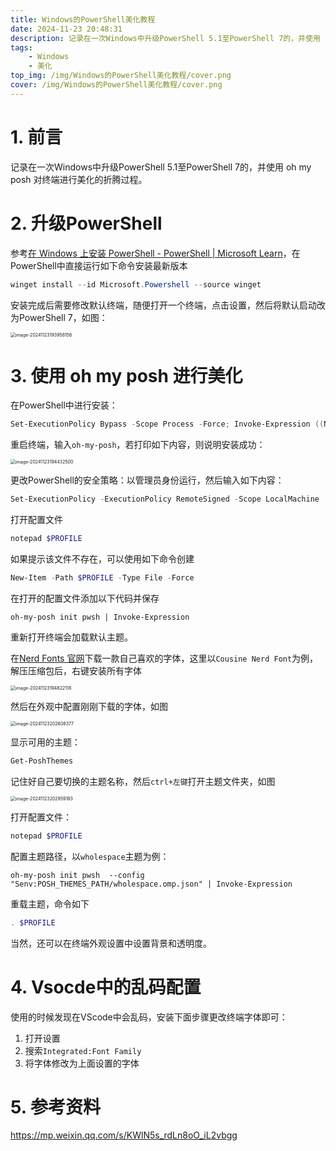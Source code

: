 ```yaml
---
title: Windows的PowerShell美化教程
date: 2024-11-23 20:48:31
description: 记录在一次Windows中升级PowerShell 5.1至PowerShell 7的，并使用 oh my posh 对终端进行美化的折腾过程。
tags: 
    - Windows
    - 美化
top_img: /img/Windows的PowerShell美化教程/cover.png
cover: /img/Windows的PowerShell美化教程/cover.png
---
```


# 1. 前言

记录在一次Windows中升级PowerShell 5.1至PowerShell 7的，并使用 oh my posh 对终端进行美化的折腾过程。

# 2. 升级PowerShell

参考[在 Windows 上安装 PowerShell - PowerShell | Microsoft Learn](https://learn.microsoft.com/zh-cn/powershell/scripting/install/installing-powershell-on-windows?view=powershell-7.4)，在PowerShell中直接运行如下命令安装最新版本

```powershell
winget install --id Microsoft.Powershell --source winget
```

安装完成后需要修改默认终端，随便打开一个终端，点击设置，然后将默认启动改为PowerShell 7，如图：

<img src="/img/Windows的PowerShell美化教程/image-20241123193847041.png" alt="image-20241123193958156" style="zoom:50%;" />

# 3. 使用 oh my posh 进行美化

在PowerShell中进行安装：

```powershell
Set-ExecutionPolicy Bypass -Scope Process -Force; Invoke-Expression ((New-Object System.Net.WebClient).DownloadString('https://ohmyposh.dev/install.ps1'))
```

重启终端，输入`oh-my-posh`，若打印如下内容，则说明安装成功：

<img src="/img/Windows的PowerShell美化教程/image-20241123194432500.png" alt="image-20241123194432500" style="zoom:50%;" />

更改PowerShell的安全策略：以管理员身份运行，然后输入如下内容：

```powershell
Set-ExecutionPolicy -ExecutionPolicy RemoteSigned -Scope LocalMachine
```

打开配置文件

```powershell
notepad $PROFILE
```

如果提示该文件不存在，可以使用如下命令创建

```powershell
New-Item -Path $PROFILE -Type File -Force
```

在打开的配置文件添加以下代码并保存

```
oh-my-posh init pwsh | Invoke-Expression
```

重新打开终端会加载默认主题。

在[Nerd Fonts 官网](https://www.nerdfonts.com/font-downloads)下载一款自己喜欢的字体，这里以`Cousine Nerd Font`为例，解压压缩包后，右键安装所有字体

<img src="/img/Windows的PowerShell美化教程/image-20241123194822118.png" alt="image-20241123194822118" style="zoom:50%;" />

然后在外观中配置刚刚下载的字体，如图

<img src="/img/Windows的PowerShell美化教程/image-20241123202608377.png" alt="image-20241123202608377" style="zoom:50%;" />

显示可用的主题：

```powershell
Get-PoshThemes
```

记住好自己要切换的主题名称，然后`ctrl+左键`打开主题文件夹，如图

<img src="/img/Windows的PowerShell美化教程/image-20241123202959183.png" alt="image-20241123202959183" style="zoom:50%;" />

打开配置文件：

```powershell
notepad $PROFILE 
```

配置主题路径，以`wholespace`主题为例：

```
oh-my-posh init pwsh  --config "Senv:POSH_THEMES_PATH/wholespace.omp.json" | Invoke-Expression
```

重载主题，命令如下

```powershell
. $PROFILE
```

当然，还可以在终端外观设置中设置背景和透明度。

# 4. Vsocde中的乱码配置
使用的时候发现在VScode中会乱码，安装下面步骤更改终端字体即可：
1. 打开设置
2. 搜索`Integrated:Font Family` 
3. 将字体修改为上面设置的字体

# 5. 参考资料
<https://mp.weixin.qq.com/s/KWlN5s_rdLn8oO_iL2vbgg>











 

